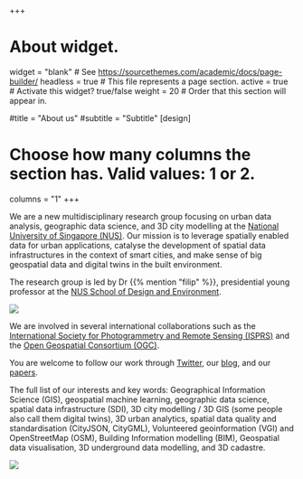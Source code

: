 +++
# About widget.
widget = "blank"  # See https://sourcethemes.com/academic/docs/page-builder/
headless = true  # This file represents a page section.
active = true  # Activate this widget? true/false
weight = 20  # Order that this section will appear in.

#title = "About us"
#subtitle = "Subtitle"
[design]
  # Choose how many columns the section has. Valid values: 1 or 2.
  columns = "1"
+++

We are a new multidisciplinary research group focusing on urban data analysis, geographic data science, and 3D city modelling at the [National University of Singapore (NUS)](http://www.nus.edu.sg).
Our mission is to leverage spatially enabled data for urban applications, catalyse the development of spatial data infrastructures in the context of smart cities, and make sense of big geospatial data and digital twins in the built environment.

The research group is led by Dr {{% mention "filip" %}}, presidential young professor at the [NUS School of Design and Environment](https://www.sde.nus.edu.sg).

![](banner-gbmi.png)

We are involved in several international collaborations such as the [International Society for Photogrammetry and Remote Sensing (ISPRS)](https://www.isprs.org) and the [Open Geospatial Consortium (OGC)](https://www.opengeospatial.org).

You are welcome to follow our work through <a itemprop="sameAs" href="http://twitter.com/urbanalyticslab" target="_blank" rel="noopener"><i class="fab fa-twitter"></i> Twitter</a>, our <a href="post/">blog</a>, and our <a href="publication/">papers</a>.

The full list of our interests and key words: Geographical Information Science (GIS), geospatial machine learning, geographic data science, spatial data infrastructure (SDI), 3D city modelling / 3D GIS (some people also call them digital twins), 3D urban analytics, spatial data quality and standardisation (CityJSON, CityGML), Volunteered geoinformation (VGI) and OpenStreetMap (OSM), Building Information modelling (BIM), Geospatial data visualisation, 3D underground data modelling, and 3D cadastre.

![](banner2.png)

